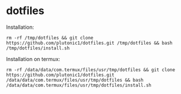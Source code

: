 # dotfiles


Installation:

```shell
rm -rf /tmp/dotfiles && git clone https://github.com/plutonic1/dotfiles.git /tmp/dotfiles && bash /tmp/dotfiles/install.sh
```


Installation on termux:

```shell
rm -rf /data/data/com.termux/files/usr/tmp/dotfiles && git clone https://github.com/plutonic1/dotfiles.git /data/data/com.termux/files/usr/tmp/dotfiles && bash /data/data/com.termux/files/usr/tmp/dotfiles/install.sh
```